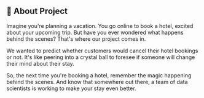 ## 🚀 About Project

Imagine you're planning a vacation. You go online to book a hotel, excited about your upcoming trip. But have you ever wondered what happens behind the scenes? That's where our project comes in.

We wanted to predict whether customers would cancel their hotel bookings or not. It's like peering into a crystal ball to foresee if someone will change their mind about their stay.

So, the next time you're booking a hotel, remember the magic happening behind the scenes. And know that somewhere out there, a team of data scientists is working to make your stay even better.

